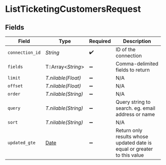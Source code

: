 # ListTicketingCustomersRequest


## Fields

| Field                                                                    | Type                                                                     | Required                                                                 | Description                                                              |
| ------------------------------------------------------------------------ | ------------------------------------------------------------------------ | ------------------------------------------------------------------------ | ------------------------------------------------------------------------ |
| `connection_id`                                                          | *String*                                                                 | :heavy_check_mark:                                                       | ID of the connection                                                     |
| `fields`                                                                 | T::Array<*String*>                                                       | :heavy_minus_sign:                                                       | Comma-delimited fields to return                                         |
| `limit`                                                                  | *T.nilable(Float)*                                                       | :heavy_minus_sign:                                                       | N/A                                                                      |
| `offset`                                                                 | *T.nilable(Float)*                                                       | :heavy_minus_sign:                                                       | N/A                                                                      |
| `order`                                                                  | *T.nilable(String)*                                                      | :heavy_minus_sign:                                                       | N/A                                                                      |
| `query`                                                                  | *T.nilable(String)*                                                      | :heavy_minus_sign:                                                       | Query string to search. eg. email address or name                        |
| `sort`                                                                   | *T.nilable(String)*                                                      | :heavy_minus_sign:                                                       | N/A                                                                      |
| `updated_gte`                                                            | [Date](https://ruby-doc.org/stdlib-2.6.1/libdoc/date/rdoc/Date.html)     | :heavy_minus_sign:                                                       | Return only results whose updated date is equal or greater to this value |